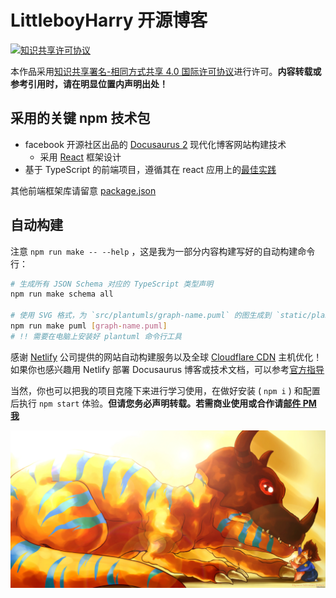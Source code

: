 # LittleboyHarry 开源博客

<a rel="license" href="http://creativecommons.org/licenses/by-sa/4.0/"><img alt="知识共享许可协议" style="border-width:0" src="https://i.creativecommons.org/l/by-sa/4.0/80x15.png" /></a>

本作品采用<a rel="license" href="http://creativecommons.org/licenses/by-sa/4.0/">知识共享署名-相同方式共享 4.0 国际许可协议</a>进行许可。**内容转载或参考引用时，请在明显位置内声明出处！**

## 采用的关键 npm 技术包

- facebook 开源社区出品的 [Docusaurus 2](https://v2.docusaurus.io/) 现代化博客网站构建技术
  - 采用 [React](https://zh-hans.reactjs.org/docs/thinking-in-react.html) 框架设计
- 基于 TypeScript 的前端项目，遵循其在 react 应用上的[最佳实践](https://github.com/typescript-cheatsheets/react)

其他前端框架库请留意 [package.json](package.json)

## 自动构建

注意 `npm run make -- --help` ，这是我为一部分内容构建写好的自动构建命令行：

```bash
# 生成所有 JSON Schema 对应的 TypeScript 类型声明
npm run make schema all

# 使用 SVG 格式，为 `src/plantumls/graph-name.puml` 的图生成到 `static/plantumls`
npm run make puml [graph-name.puml]
# !! 需要在电脑上安装好 plantuml 命令行工具
```

感谢 [Netlify](https://www.netlify.com/) 公司提供的网站自动构建服务以及全球 [Cloudflare CDN](https://www.cloudflare.com/zh-cn/cdn) 主机优化！如果你也感兴趣用 Netlify 部署 Docusaurus 博客或技术文档，可以参考[官方指导](https://v2.docusaurus.io/docs/deployment#deploying-to-netlify)

当然，你也可以把我的项目克隆下来进行学习使用，在做好安装 ( `npm i` ) 和配置后执行 `npm start` 体验。**但请您务必声明转载。若需商业使用或合作请[邮件 PM 我](mailto:littleboyharry@qq.com?subject=%E5%AF%B9%20blog%20%E7%9A%84%E5%95%86%E4%B8%9A%E5%90%88%E4%BD%9C%E5%92%A8%E8%AF%A2)**

![背景](static/img/jumbotron-background.jpg)
